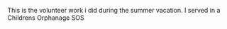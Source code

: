 This is the volunteer work i did during the summer vacation. I served in a Childrens Orphanage SOS 
